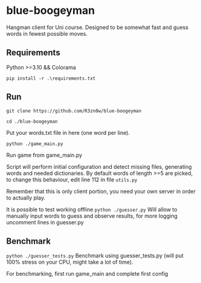 
# blue-boogeyman

Hangman client for Uni course. Designed to be somewhat fast and guess words in fewest possible moves.

## Requirements

  

Python >=3.10 && Colorama

  

`pip install -r .\requirements.txt`

  
  

## Run

`git clone https://github.com/R3zn0w/blue-boogeyman`

`cd ./blue-boogeyman`

Put your words.txt file in here (one word per line).

`python ./game_main.py`

Run game from game_main.py

Script will perform initial configuration and detect missing files, generating words and needed dictionaries. By default words of length >=5 are picked, to change this behaviour, edit line 112 in file `utils.py`

Remember that this is only client portion, you need your own server in order to actually play.

It is possible to test working offline
`python ./guesser.py`
Will allow to manually input words to guess and observe results, for more logging uncomment lines in guesser.py

  

## Benchmark

`python ./guesser_tests.py`
Benchmark using guesser_tests.py (will put 100% stress on your CPU, might take a lot of time).

For benchmarking, first run game_main and complete first config
